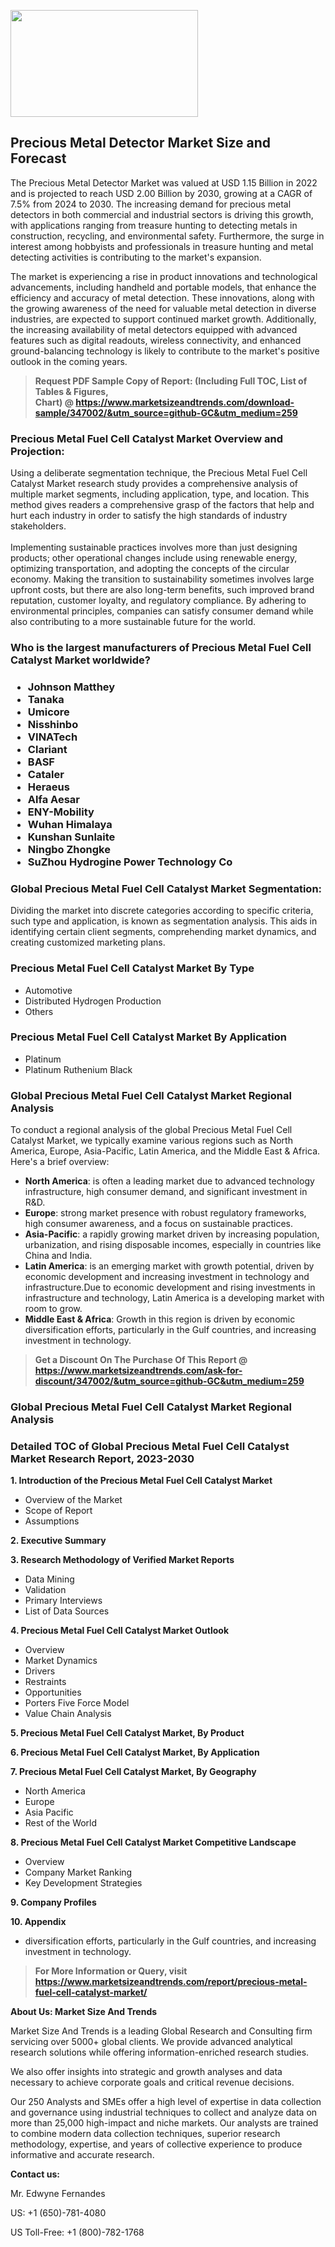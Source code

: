 <p><img class="alignnone size-medium wp-image-20088" src="https://ffe5etoiles.com/wp-content/uploads/2024/12/MST1-300x171.png" alt="" width="300" height="171" /></p><h2>Precious Metal Detector Market Size and Forecast</h2><p>The Precious Metal Detector Market was valued at USD 1.15 Billion in 2022 and is projected to reach USD 2.00 Billion by 2030, growing at a CAGR of 7.5% from 2024 to 2030. The increasing demand for precious metal detectors in both commercial and industrial sectors is driving this growth, with applications ranging from treasure hunting to detecting metals in construction, recycling, and environmental safety. Furthermore, the surge in interest among hobbyists and professionals in treasure hunting and metal detecting activities is contributing to the market's expansion.</p><p>The market is experiencing a rise in product innovations and technological advancements, including handheld and portable models, that enhance the efficiency and accuracy of metal detection. These innovations, along with the growing awareness of the need for valuable metal detection in diverse industries, are expected to support continued market growth. Additionally, the increasing availability of metal detectors equipped with advanced features such as digital readouts, wireless connectivity, and enhanced ground-balancing technology is likely to contribute to the market's positive outlook in the coming years.</p></p><blockquote id="" class=""><strong>Request PDF Sample Copy of Report: (Including Full TOC, List of Tables &amp; Figures, Chart)&nbsp;@&nbsp;<strong><a href="https://www.marketsizeandtrends.com/download-sample/347002/&utm_source=github-GC&utm_medium=259" target="_blank">https://www.marketsizeandtrends.com/download-sample/347002/&utm_source=github-GC&utm_medium=259</a></strong></strong></blockquote><h3 id="" class="">Precious Metal Fuel Cell Catalyst Market&nbsp;Overview and Projection:</h3><p id="" class="">Using a deliberate segmentation technique, the Precious Metal Fuel Cell Catalyst Market research study provides a comprehensive analysis of multiple market segments, including application, type, and location. This method gives readers a comprehensive grasp of the factors that help and hurt each industry in order to satisfy the high standards of industry stakeholders. <br /> <br />Implementing sustainable practices involves more than just designing products; other operational changes include using renewable energy, optimizing transportation, and adopting the concepts of the circular economy. Making the transition to sustainability sometimes involves large upfront costs, but there are also long-term benefits, such improved brand reputation, customer loyalty, and regulatory compliance. By adhering to environmental principles, companies can satisfy consumer demand while also contributing to a more sustainable future for the world.</p><h3 id="" class="">Who is the largest manufacturers of&nbsp;Precious Metal Fuel Cell Catalyst Market worldwide?</h3><h3 class=""><p><ul><li>Johnson Matthey </li><li> Tanaka </li><li> Umicore </li><li> Nisshinbo </li><li> VINATech </li><li> Clariant </li><li> BASF </li><li> Cataler </li><li> Heraeus </li><li> Alfa Aesar </li><li> ENY-Mobility </li><li> Wuhan Himalaya </li><li> Kunshan Sunlaite </li><li> Ningbo Zhongke </li><li> SuZhou Hydrogine Power Technology Co</li></ul></p></h3><h3 id="" class="">Global&nbsp;Precious Metal Fuel Cell Catalyst Market Segmentation:</h3><p id="" class="">Dividing the market into discrete categories according to specific criteria, such type and application, is known as segmentation analysis. This aids in identifying certain client segments, comprehending market dynamics, and creating customized marketing plans.</p><h3 id="" class="">Precious Metal Fuel Cell Catalyst Market&nbsp;By Type</h3><p><p><ul><li>Automotive</li><li> Distributed Hydrogen Production</li><li> Others</p></li></ul></p></p><h3 id="" class="">Precious Metal Fuel Cell Catalyst Market&nbsp;By Application</h3><p class=""><p><ul><li>Platinum</li><li> Platinum Ruthenium Black</li></ul></p></p><h3 id="" class="">Global Precious Metal Fuel Cell Catalyst Market Regional Analysis</h3><p id="" class="">To conduct a regional analysis of the global Precious Metal Fuel Cell Catalyst Market, we typically examine various regions such as North America, Europe, Asia-Pacific, Latin America, and the Middle East &amp; Africa. Here's a brief overview:</p><ul><li><strong>North America</strong>: is often a leading market due to advanced technology infrastructure, high consumer demand, and significant investment in R&amp;D.</li><li><strong>Europe</strong>: strong market presence with robust regulatory frameworks, high consumer awareness, and a focus on sustainable practices.</li><li><strong>Asia-Pacific</strong>: a rapidly growing market driven by increasing population, urbanization, and rising disposable incomes, especially in countries like China and India.</li><li><strong>Latin America</strong>: is an emerging market with growth potential, driven by economic development and increasing investment in technology and infrastructure.Due to economic development and rising investments in infrastructure and technology, Latin America is a developing market with room to grow.</li><li><strong>Middle East &amp; Africa</strong>: Growth in this region is driven by economic diversification efforts, particularly in the Gulf countries, and increasing investment in technology.</li></ul><blockquote id="" class=""><strong>Get a Discount On The Purchase Of This Report @ <strong><a href="https://www.marketsizeandtrends.com/ask-for-discount/347002/&utm_source=github-GC&utm_medium=259" target="_blank">https://www.marketsizeandtrends.com/ask-for-discount/347002/&utm_source=github-GC&utm_medium=259</a></strong></strong></blockquote><h3 id="" class="">Global Precious Metal Fuel Cell Catalyst Market Regional Analysis</h3><h3 id="" class="">Detailed TOC of Global Precious Metal Fuel Cell Catalyst Market Research Report, 2023-2030</h3><p id="" class=""><strong>1. Introduction of the Precious Metal Fuel Cell Catalyst Market</strong></p><ul><li>Overview of the Market</li><li>Scope of Report</li><li>Assumptions</li></ul><p id="" class=""><strong>2. Executive Summary</strong></p><p id="" class=""><strong>3. Research Methodology of Verified Market Reports</strong></p><ul><li>Data Mining</li><li>Validation</li><li>Primary Interviews</li><li>List of Data Sources</li></ul><p id="" class=""><strong>4. Precious Metal Fuel Cell Catalyst Market Outlook</strong></p><ul><li>Overview</li><li>Market Dynamics</li><li>Drivers</li><li>Restraints</li><li>Opportunities</li><li>Porters Five Force Model</li><li>Value Chain Analysis</li></ul><p id="" class=""><strong>5. Precious Metal Fuel Cell Catalyst Market, By Product</strong></p><p id="" class=""><strong>6. Precious Metal Fuel Cell Catalyst Market, By Application</strong></p><p id="" class=""><strong>7. Precious Metal Fuel Cell Catalyst Market, By Geography</strong></p><ul><li>North America</li><li>Europe</li><li>Asia Pacific</li><li>Rest of the World</li></ul><p id="" class=""><strong>8. Precious Metal Fuel Cell Catalyst Market Competitive Landscape</strong></p><ul><li>Overview</li><li>Company Market Ranking</li><li>Key Development Strategies</li></ul><p id="" class=""><strong>9. Company Profiles</strong></p><p id="" class=""><strong>10. Appendix</strong></p><ul><li>diversification efforts, particularly in the Gulf countries, and increasing investment in technology.</li></ul><blockquote id="" class=""><strong>For More Information or Query, visit <strong><strong><a href="https://www.marketsizeandtrends.com/report/precious-metal-fuel-cell-catalyst-market/" target="_blank">https://www.marketsizeandtrends.com/report/precious-metal-fuel-cell-catalyst-market/</a></strong></strong></strong></blockquote><p id="" class=""><strong>About Us: Market Size And Trends</strong></p><p id="" class="">Market Size And Trends is a leading Global Research and Consulting firm servicing over 5000+ global clients. We provide advanced analytical research solutions while offering information-enriched research studies.</p><p id="" class="">We also offer insights into strategic and growth analyses and data necessary to achieve corporate goals and critical revenue decisions.</p><p id="" class="">Our 250 Analysts and SMEs offer a high level of expertise in data collection and governance using industrial techniques to collect and analyze data on more than 25,000 high-impact and niche markets. Our analysts are trained to combine modern data collection techniques, superior research methodology, expertise, and years of collective experience to produce informative and accurate research.</p><p id="" class=""><strong>Contact us:</strong></p><p id="" class="">Mr. Edwyne Fernandes</p><p id="" class="">US: +1 (650)-781-4080</p><p id="" class="">US Toll-Free: +1 (800)-782-1768</p>
